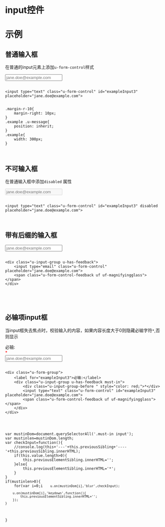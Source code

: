 # input控件


# 示例



<!--### 示例1

示例1说明

### 示例2

示例2说-->




## 普通输入框
在普通的input元素上添加`u-form-control`样式
<div class="example-content"><input type="text" class="u-form-control" id="exampleInput3"  placeholder="jane.doe@example.com"></div>

<div class="example-content ex-hide"><style>
.margin-r-10{
    margin-right: 10px; 
}
.example .u-message{
    position: inherit;
}
.example{
	width: 300px;
}


</style></div>

<div class="examples-code"><pre><code>
&lt;input type="text" class="u-form-control" id="exampleInput3"  placeholder="jane.doe@example.com"></code></pre>
</div>

<div class="examples-code"><pre><code>
.margin-r-10{
    margin-right: 10px; 
}
.example .u-message{
    position: inherit;
}
.example{
	width: 300px;
}

</code></pre>
</div>




## 不可输入框
在普通输入框中添加`disabled` 属性

<div class="example-content"><input type="text" class="u-form-control" id="exampleInput3" disabled placeholder="jane.doe@example.com">
</div>

<div class="example-content ex-hide"><style>

</style></div>

<div class="examples-code"><pre><code>
&lt;input type="text" class="u-form-control" id="exampleInput3" disabled placeholder="jane.doe@example.com">
</code></pre>
</div>

<div class="examples-code"><pre><code>
</code></pre>
</div>




## 带有后缀的输入框

<div class="example-content"><div class="u-input-group u-has-feedback">
    <input type="email" class="u-form-control" placeholder="jane.doe@example.com">
    <span class="u-form-control-feedback uf uf-magnifyingglass"></span>
</div></div>

<div class="example-content ex-hide"><style>

</style></div>

<script>

</script>

<div class="examples-code"><pre><code>
&lt;div class="u-input-group u-has-feedback">
    &lt;input type="email" class="u-form-control" placeholder="jane.doe@example.com">
    &lt;span class="u-form-control-feedback uf uf-magnifyingglass">&lt;/span>
&lt;/div></code></pre>
</div>

<div class="examples-code"><pre><code>
</code></pre>
</div>

<div class="examples-code"><pre><code>
</code></pre>
</div>



## 必输项input框
当input框失去焦点时，校验输入的内容，如果内容长度大于0则隐藏必输字符`*`,否则显示
<div class="example-content"><div class="u-form-group">
    <label for="exampleInput3">必输:</label>
    <div class="u-input-group u-has-feedback must-in">
        <div class="u-input-group-before " style="color: red;">*</div>
        <input type="text" class="u-form-control" id="exampleInput3" placeholder="jane.doe@example.com">
        <span class="u-form-control-feedback uf uf-magnifyingglass"></span>
    </div>
</div></div>

<div class="example-content ex-hide"><style>

</style></div>

<script>
var mustinDom=document.querySelectorAll('.must-in input');
var mustinlen=mustinDom.length;
var checkInput=function(){
    //console.log(this+'---'+this.previousSibling+'----'+this.previousSibling.innerHTML);
    if(this.value.length>0){
        this.previousElementSibling.innerHTML='';
    }else{
        this.previousElementSibling.innerHTML='*';
    }
}
if(mustinlen>0){
    for(var i=0;i<mustinlen;i++){
        
        u.on(mustinDom[i],'blur',checkInput);

        u.on(mustinDom[i],'keydown',function(){
        	this.previousElementSibling.innerHTML='';
        });
    }
}

</script>

<div class="examples-code"><pre><code>
&lt;div class="u-form-group">
    &lt;label for="exampleInput3">必输:&lt;/label>
    &lt;div class="u-input-group u-has-feedback must-in">
        &lt;div class="u-input-group-before " style="color: red;">*&lt;/div>
        &lt;input type="text" class="u-form-control" id="exampleInput3" placeholder="jane.doe@example.com">
        &lt;span class="u-form-control-feedback uf uf-magnifyingglass">&lt;/span>
    &lt;/div>
&lt;/div></code></pre>
</div>

<div class="examples-code"><pre><code>
</code></pre>
</div>

<div class="examples-code"><pre><code>
var mustinDom=document.querySelectorAll('.must-in input');
var mustinlen=mustinDom.length;
var checkInput=function(){
    //console.log(this+'---'+this.previousSibling+'----'+this.previousSibling.innerHTML);
    if(this.value.length>0){
        this.previousElementSibling.innerHTML='';
    }else{
        this.previousElementSibling.innerHTML='*';
    }
}
if(mustinlen>0){
    for(var i=0;i<mustinlen;i++){
        
        u.on(mustinDom[i],'blur',checkInput);

        u.on(mustinDom[i],'keydown',function(){
        	this.previousElementSibling.innerHTML='';
        });
    }
}
</code></pre>
</div>

